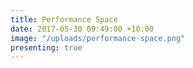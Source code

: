 ```yaml
---
title: Performance Space
date: 2017-05-30 09:49:00 +10:00
image: "/uploads/performance-space.png"
presenting: true
---
```


